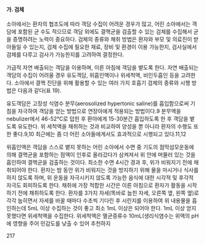 #### 가. 검체

소아에서는 환자의 협조도에 따라 객담 수집이 어려운 경우가 많고, 어린 소아에서는 객담에 포함된 균 수도 적으므로 객담 외에도 결핵균을 검출할 수 있는 검체를 수집해서 균을 증명하려는 노력이 중요하다. 검체의 종류와 채취 방법은 환자와 부모 및 의료진이 받아들일 수 있는지, 검체 수집에 필요한 재료, 장비 및 환경이 이용 가능한지, 검사실에서 검체를 다루고 검사가 가능한지를 고려하여 결정한다.

가급적 자연 배출되는 객담을 이용하며, 이른 아침에 객담을 뱉도록 한다. 자연 배출되는 객담의 수집이 어려울 경우 유도객담, 위흡인액이나 위세척액, 비인두흡인 등을 고려한다. 소아에서 결핵 진단을 위해 활용할 수 있는 여러 가지 호흡기 검체의 종류와 시행 방법은 다음과 같다(표 19).

유도객담은 고장성 식염수 분무(aerosolized hypertonic saline)를 흡입함으로써 기침을 자극하여 객담을 얻는 방법으로 연장아에게 적용되는 방법이다.9 분무액을 nebulizer에서 46-52℃로 덥힌 후 환아에게 15-30분간 흡입하도록 한 후 객담을 뱉도록 유도한다. 위 세척액을 채취하는 것과 비교하여 양성을 뿐 아니라 환자의 수행도 또한 좋다.9,10 최근에는 좀 더 어린 소아들에게서도 효과적으로 시행되고 있다.11,12

위흡인액은 객담을 스스로 뱉지 못하는 어린 소아에서 수면 중 기도의 점막섬모운동에 의해 결핵균을 포함하는 점액이 인후로 올라갔다가 삼켜져서 위 안에 머물러 있는 것을 흡인하여 결핵균을 검출하는 것이다. 최소한 수면 4시간 경과 후, 위가 비워지기 전에 채취되어야 한다. 환자는 밤 동안 위가 비워지는 것을 방지하기 위해 물을 마시거나 식사를 하지 않도록 하며, 위 운동을 자극시키지 않도록 가능한 음식에 대한 시각적 및 후각적 자극도 회피하도록 한다. 채취에 가장 적합한 시간은 이른 아침으로 환자가 활동을 시작하기 전에 채취하도록 한다. 환자를 3가지 자세(똑바로 눕힌 자세, 오른쪽 옆, 왼쪽 옆)로 각각 눕히면서 자세를 바꿀 때마다 수초씩 기다린 후 시린지를 이용하여 위 내용물을 흡인하는데 5mL 이상 수집하는 것이 좋고 최소 1mL 이상은 되어야 한다. 1mL 이상 얻지 못했다면 위세척액을 수집한다. 위세척액은 멸균증류수 10mL(생리식염수는 위액의 pH에 영향을 주어 민감도를 낮출 수 있어 추천하지

<PAGE>217